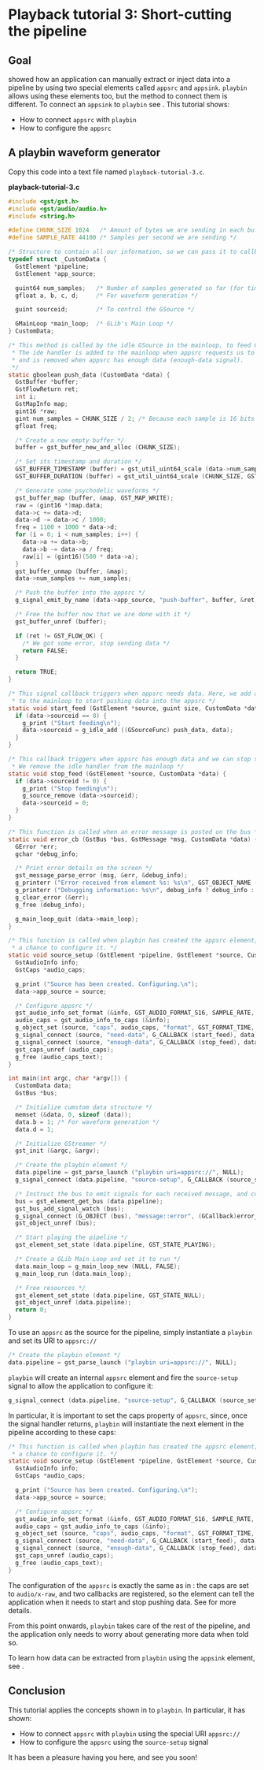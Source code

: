 # Playback tutorial 3: Short-cutting the pipeline

## Goal

[](sdk-basic-tutorial-short-cutting-the-pipeline.md) showed
how an application can manually extract or inject data into a pipeline
by using two special elements called `appsrc` and `appsink`.
`playbin` allows using these elements too, but the method to connect
them is different. To connect an `appsink` to `playbin` see [](sdk-playback-tutorial-custom-playbin-sinks.md).
This tutorial shows:

  - How to connect `appsrc` with `playbin`
  - How to configure the `appsrc`

## A playbin waveform generator

Copy this code into a text file named `playback-tutorial-3.c`.

**playback-tutorial-3.c**

``` c
#include <gst/gst.h>
#include <gst/audio/audio.h>
#include <string.h>

#define CHUNK_SIZE 1024   /* Amount of bytes we are sending in each buffer */
#define SAMPLE_RATE 44100 /* Samples per second we are sending */

/* Structure to contain all our information, so we can pass it to callbacks */
typedef struct _CustomData {
  GstElement *pipeline;
  GstElement *app_source;

  guint64 num_samples;   /* Number of samples generated so far (for timestamp generation) */
  gfloat a, b, c, d;     /* For waveform generation */

  guint sourceid;        /* To control the GSource */

  GMainLoop *main_loop;  /* GLib's Main Loop */
} CustomData;

/* This method is called by the idle GSource in the mainloop, to feed CHUNK_SIZE bytes into appsrc.
 * The ide handler is added to the mainloop when appsrc requests us to start sending data (need-data signal)
 * and is removed when appsrc has enough data (enough-data signal).
 */
static gboolean push_data (CustomData *data) {
  GstBuffer *buffer;
  GstFlowReturn ret;
  int i;
  GstMapInfo map;
  gint16 *raw;
  gint num_samples = CHUNK_SIZE / 2; /* Because each sample is 16 bits */
  gfloat freq;

  /* Create a new empty buffer */
  buffer = gst_buffer_new_and_alloc (CHUNK_SIZE);

  /* Set its timestamp and duration */
  GST_BUFFER_TIMESTAMP (buffer) = gst_util_uint64_scale (data->num_samples, GST_SECOND, SAMPLE_RATE);
  GST_BUFFER_DURATION (buffer) = gst_util_uint64_scale (CHUNK_SIZE, GST_SECOND, SAMPLE_RATE);

  /* Generate some psychodelic waveforms */
  gst_buffer_map (buffer, &map, GST_MAP_WRITE);
  raw = (gint16 *)map.data;
  data->c += data->d;
  data->d -= data->c / 1000;
  freq = 1100 + 1000 * data->d;
  for (i = 0; i < num_samples; i++) {
    data->a += data->b;
    data->b -= data->a / freq;
    raw[i] = (gint16)(500 * data->a);
  }
  gst_buffer_unmap (buffer, &map);
  data->num_samples += num_samples;

  /* Push the buffer into the appsrc */
  g_signal_emit_by_name (data->app_source, "push-buffer", buffer, &ret);

  /* Free the buffer now that we are done with it */
  gst_buffer_unref (buffer);

  if (ret != GST_FLOW_OK) {
    /* We got some error, stop sending data */
    return FALSE;
  }

  return TRUE;
}

/* This signal callback triggers when appsrc needs data. Here, we add an idle handler
 * to the mainloop to start pushing data into the appsrc */
static void start_feed (GstElement *source, guint size, CustomData *data) {
  if (data->sourceid == 0) {
    g_print ("Start feeding\n");
    data->sourceid = g_idle_add ((GSourceFunc) push_data, data);
  }
}

/* This callback triggers when appsrc has enough data and we can stop sending.
 * We remove the idle handler from the mainloop */
static void stop_feed (GstElement *source, CustomData *data) {
  if (data->sourceid != 0) {
    g_print ("Stop feeding\n");
    g_source_remove (data->sourceid);
    data->sourceid = 0;
  }
}

/* This function is called when an error message is posted on the bus */
static void error_cb (GstBus *bus, GstMessage *msg, CustomData *data) {
  GError *err;
  gchar *debug_info;

  /* Print error details on the screen */
  gst_message_parse_error (msg, &err, &debug_info);
  g_printerr ("Error received from element %s: %s\n", GST_OBJECT_NAME (msg->src), err->message);
  g_printerr ("Debugging information: %s\n", debug_info ? debug_info : "none");
  g_clear_error (&err);
  g_free (debug_info);

  g_main_loop_quit (data->main_loop);
}

/* This function is called when playbin has created the appsrc element, so we have
 * a chance to configure it. */
static void source_setup (GstElement *pipeline, GstElement *source, CustomData *data) {
  GstAudioInfo info;
  GstCaps *audio_caps;

  g_print ("Source has been created. Configuring.\n");
  data->app_source = source;

  /* Configure appsrc */
  gst_audio_info_set_format (&info, GST_AUDIO_FORMAT_S16, SAMPLE_RATE, 1, NULL);
  audio_caps = gst_audio_info_to_caps (&info);
  g_object_set (source, "caps", audio_caps, "format", GST_FORMAT_TIME, NULL);
  g_signal_connect (source, "need-data", G_CALLBACK (start_feed), data);
  g_signal_connect (source, "enough-data", G_CALLBACK (stop_feed), data);
  gst_caps_unref (audio_caps);
  g_free (audio_caps_text);
}

int main(int argc, char *argv[]) {
  CustomData data;
  GstBus *bus;

  /* Initialize cumstom data structure */
  memset (&data, 0, sizeof (data));
  data.b = 1; /* For waveform generation */
  data.d = 1;

  /* Initialize GStreamer */
  gst_init (&argc, &argv);

  /* Create the playbin element */
  data.pipeline = gst_parse_launch ("playbin uri=appsrc://", NULL);
  g_signal_connect (data.pipeline, "source-setup", G_CALLBACK (source_setup), &data);

  /* Instruct the bus to emit signals for each received message, and connect to the interesting signals */
  bus = gst_element_get_bus (data.pipeline);
  gst_bus_add_signal_watch (bus);
  g_signal_connect (G_OBJECT (bus), "message::error", (GCallback)error_cb, &data);
  gst_object_unref (bus);

  /* Start playing the pipeline */
  gst_element_set_state (data.pipeline, GST_STATE_PLAYING);

  /* Create a GLib Main Loop and set it to run */
  data.main_loop = g_main_loop_new (NULL, FALSE);
  g_main_loop_run (data.main_loop);

  /* Free resources */
  gst_element_set_state (data.pipeline, GST_STATE_NULL);
  gst_object_unref (data.pipeline);
  return 0;
}
```

To use an `appsrc` as the source for the pipeline, simply instantiate a
`playbin` and set its URI to `appsrc://`

``` c
/* Create the playbin element */
data.pipeline = gst_parse_launch ("playbin uri=appsrc://", NULL);
```

`playbin` will create an internal `appsrc` element and fire the
`source-setup` signal to allow the application to configure
it:

``` c
g_signal_connect (data.pipeline, "source-setup", G_CALLBACK (source_setup), &data);
```

In particular, it is important to set the caps property of `appsrc`,
since, once the signal handler returns, `playbin` will instantiate the
next element in the pipeline according to these
caps:

``` c
/* This function is called when playbin has created the appsrc element, so we have
 * a chance to configure it. */
static void source_setup (GstElement *pipeline, GstElement *source, CustomData *data) {
  GstAudioInfo info;
  GstCaps *audio_caps;

  g_print ("Source has been created. Configuring.\n");
  data->app_source = source;

  /* Configure appsrc */
  gst_audio_info_set_format (&info, GST_AUDIO_FORMAT_S16, SAMPLE_RATE, 1, NULL);
  audio_caps = gst_audio_info_to_caps (&info);
  g_object_set (source, "caps", audio_caps, "format", GST_FORMAT_TIME, NULL);
  g_signal_connect (source, "need-data", G_CALLBACK (start_feed), data);
  g_signal_connect (source, "enough-data", G_CALLBACK (stop_feed), data);
  gst_caps_unref (audio_caps);
  g_free (audio_caps_text);
}
```

The configuration of the `appsrc` is exactly the same as in
[](sdk-basic-tutorial-short-cutting-the-pipeline.md):
the caps are set to `audio/x-raw`, and two callbacks are registered,
so the element can tell the application when it needs to start and stop
pushing data. See [](sdk-basic-tutorial-short-cutting-the-pipeline.md)
for more details.

From this point onwards, `playbin` takes care of the rest of the
pipeline, and the application only needs to worry about generating more
data when told so.

To learn how data can be extracted from `playbin` using the
`appsink` element, see [](sdk-playback-tutorial-custom-playbin-sinks.md).

## Conclusion

This tutorial applies the concepts shown in
[](sdk-basic-tutorial-short-cutting-the-pipeline.md) to
`playbin`. In particular, it has shown:

  - How to connect `appsrc` with `playbin` using the special
    URI `appsrc://`
  - How to configure the `appsrc` using the `source-setup` signal

It has been a pleasure having you here, and see you soon!
